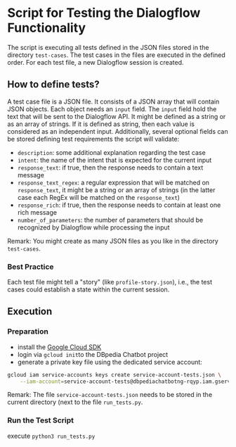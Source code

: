 # Script for Testing the Dialogflow Functionality

The script is executing all tests defined in the JSON files stored in the directory `test-cases`.
The test cases in the files are executed in the defined order.
For each test file, a new Dialogflow session is created.

## How to define tests?

A test case file is a JSON file.
It consists of a JSON array that will contain JSON objects.
Each object needs an `input` field.
The `input` field hold the text that will be sent to the Dialogflow API.
It might be defined as a string or as an array of strings.
If it is defined as string, then each value is considered as an independent input.
Additionally, several optional fields can be stored defining test requirements the script will validate:

* `description`: some additional explanation regarding the test case
* `intent`: the name of the intent that is expected for the current input
* `response_text`: if true, then the response needs to contain a text message
* `response_text_regex`: a regular expression that will be matched on `response_text`, it might be a string or an array of strings (in the latter case each RegEx will be matched on the `response_text`)
* `response_rich`: if true, then the response needs to contain at least one rich message
* `number_of_parameters`: the number of parameters that should be recognized by Dialogflow while processing the input

Remark: You might create as many JSON files as you like in the directory `test-cases`.

### Best Practice

Each test file might tell a "story" (like `profile-story.json`), i.e., the test cases could establish a state within the current session.

## Execution

### Preparation

* install the [Google Cloud SDK](https://cloud.google.com/sdk/docs/install)
* login via `gcloud init`to the DBpedia Chatbot project
* generate a private key file using the dedicated service account:

```bash
gcloud iam service-accounts keys create service-account-tests.json \
    --iam-account=service-account-tests@dbpediachatbotng-rqyp.iam.gserviceaccount.com
```

Remark: The file `service-account-tests.json` needs to be stored in the current directory (next to the file `run_tests.py`.

### Run the Test Script

execute `python3 run_tests.py`
